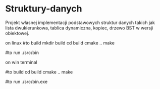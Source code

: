 # Struktury-danych

Projekt własnej implementacji podstawowych struktur danych takich jak lista dwukierunkowa, tablica dynamiczna, kopiec, drzewo BST w wersji obiektowej.

on linux 
#to build 
mkdir build 
cd build 
cmake .. 
make 

#to run ./src/bin

on win terminal

#to build 
cd build 
cmake .. 
make 

#to run ./src/bin.exe
